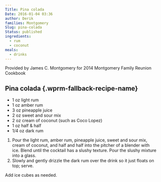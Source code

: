 ```yaml
---
Title: Pina colada
Date: 2016-01-04 03:36
author: Derik
families: Montgomery
Slug: pina-colada
Status: published
ingredients:
  - rum
  - coconut
meals:
  - drinks
---
```


Provided by James C. Montgomery for 2014 Montgomery Family Reunion Cookbook <!--WPRM Recipe 152-->

<div class="wprm-fallback-recipe">

Pina colada {.wprm-fallback-recipe-name}
-----------

<div class="wprm-fallback-recipe-ingredients">

-   1 oz light rum
-   1 oz amber rum
-   3 oz pineapple juice
-   2 oz sweet and sour mix
-   2 oz cream of coconut (such as Coco Lopez)
-   1 oz half & half
-   1/4 oz dark rum

</div>

<div class="wprm-fallback-recipe-instructions">

1.  Pour the light rum, amber rum, pineapple juice, sweet and sour mix, cream of coconut, and half and half into the pitcher of a blender with ice. Blend until the cocktail has a slushy texture. Pour the slushy mixture into a glass.
2.  Slowly and gently drizzle the dark rum over the drink so it just floats on top; serve.

</div>

<div class="wprm-fallback-recipe-notes">

Add ice cubes as needed.

</div>

</div>

<!--End WPRM Recipe-->
